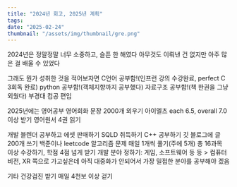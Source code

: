 ```yaml
---
title: "2024년 회고, 2025년 계획"
tags:
date: "2025-02-24"
thumbnail: "/assets/img/thumbnail/gre.png"
---
```


2024년은 정말정말 너무 소중하고, 슬픈 한 해였다
아무것도 이뤄낸 건 없지만 아주 많은 걸 배울 수 있었다

그래도 뭔가 성취한 것을 적어보자면
C언어 공부함!(인프런 강의 수강완료, perfect C 3회독 완료)
python 공부함!(객체지향까지 공부했다)
자료구조 공부함!(책 한권을 그냥 외웠다)
부경대 컴공 편입


2025년에는
영어공부
영어회화 문장 2000개 외우기
아이엘츠 each 6.5, overall 7.0 이상 받기
영어원서 4권 읽기

개발
블렌더 공부하고 에셋 판매하기
SQLD 취득하기
C++ 공부하기
깃 블로그에 글 200개 쓰기
백준이나 leetcode 알고리즘 문제 매일 1개씩 풀기(주에 5개)
총 16과목 이상 수강하기, 학점 4점 넘게 받기
개발 분야 정하기: 게임, 소프트웨어 등 등 > 컴퓨터 비전, XR 쪽으로 가고싶은데 아직 대중화가 안되어서
가장 밀접한 분야를 공부해야 겠음

기타
건강검진 받기
매일 4천보 이상 걷기